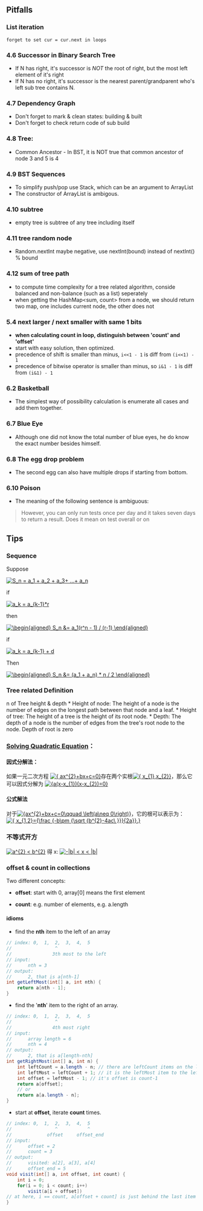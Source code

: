 
## Pitfalls
### List iteration
    forget to set cur = cur.next in loops
### 4.6 Successor in Binary Search Tree
- If N has right, it's successor is *NOT* the root of right, but the most left element of it's right
- If N has no right, it's successor is the nearest parent/grandparent who's left sub tree contains N.
### 4.7 Dependency Graph
- Don't forget to mark & clean states: building & built
- Don't forget to check return code of sub build
### 4.8 Tree:
- Common Ancestor
        - In BST, it is NOT true that common ancestor of node 3 and 5 is 4
        
### 4.9 BST Sequences
- To simplify push/pop use Stack<T>, which can be an argument to ArrayList<T> 
- The constructor of ArrayList<Integer> is ambigous.
    
### 4.10 subtree
- empty tree is subtree of any tree including itself
    
### 4.11 tree random node
- Random.nextInt maybe negative, use nextInt(bound) instead of nextInt() % bound
    
### 4.12 sum of tree path
- to compute time complexity for a tree related algorithm, conside balanced and non-balance (such as a list) seperately
- when getting the HashMap<sum, count> from a node, we should return two map, one includes current node, the other does not 
    
### 5.4 next larger / next smaller with same 1 bits
- **when calculating count in loop, distinguish between 'count' and 'offset'**
- start with easy solution, then optimized.
- precedence of shift is smaller than minus, ```i<<1 - 1``` is diff from ```(i<<1) - 1```
- precedence of bitwise operator is smaller than minus, so ```i&1 - 1``` is diff from ```(i&1) - 1```

### 6.2 Basketball
- The simplest way of possibility calculation is enumerate all cases and add them together.

### 6.7 Blue Eye
- Although one did not know the total number of blue eyes, he do know the exact number besides himself.

### 6.8 The egg drop problem
- The second egg can also have multiple drops if starting from bottom.

### 6.10 Poison
- The meaning of the following sentence is ambiguous:
>However,  you  can  only  run  tests  once  per  day  and it  takes  seven  days  to  return  a  result. 
Does it mean on test overall or on 

## Tips

### Sequence

Suppose

<a href="https://www.codecogs.com/eqnedit.php?latex=S_n&space;=&space;a_1&space;&plus;&space;a_2&space;&plus;&space;a_3&plus;&space;...&plus;&space;a_n" target="_blank"><img src="https://latex.codecogs.com/gif.latex?S_n&space;=&space;a_1&space;&plus;&space;a_2&space;&plus;&space;a_3&plus;&space;...&plus;&space;a_n" title="S_n = a_1 + a_2 + a_3+ ...+ a_n" /></a>

if 

<a href="https://www.codecogs.com/eqnedit.php?latex=a_k&space;=&space;a_{k-1}*r" target="_blank"><img src="https://latex.codecogs.com/gif.latex?a_k&space;=&space;a_{k-1}*r" title="a_k = a_{k-1}*r" /></a>

then 

<a href="https://www.codecogs.com/eqnedit.php?latex=\begin{aligned}&space;S_n&space;&=&space;a_1(r^n&space;-&space;1)&space;/&space;(r-1)&space;\end{aligned}" target="_blank"><img src="https://latex.codecogs.com/gif.latex?\begin{aligned}&space;S_n&space;&=&space;a_1(r^n&space;-&space;1)&space;/&space;(r-1)&space;\end{aligned}" title="\begin{aligned} S_n &= a_1(r^n - 1) / (r-1) \end{aligned}" /></a>

if

<a href="https://www.codecogs.com/eqnedit.php?latex=a_k&space;=&space;a_{k-1}&space;&plus;&space;d" target="_blank"><img src="https://latex.codecogs.com/gif.latex?a_k&space;=&space;a_{k-1}&space;&plus;&space;d" title="a_k = a_{k-1} + d" /></a>

Then

<a href="https://www.codecogs.com/eqnedit.php?latex=\begin{aligned}&space;S_n&space;&=&space;(a_1&space;&plus;&space;a_n)&space;*&space;n&space;/&space;2&space;\end{aligned}" target="_blank"><img src="https://latex.codecogs.com/gif.latex?\begin{aligned}&space;S_n&space;&=&space;(a_1&space;&plus;&space;a_n)&space;*&space;n&space;/&space;2&space;\end{aligned}" title="\begin{aligned} S_n &= (a_1 + a_n) * n / 2 \end{aligned}" /></a>

### Tree related Definition
n of Tree height & depth
	* Height of node: The height of a node is the number of edges on the longest path between that node and a leaf.
	* Height of tree:  The height of a tree is the height of its root node.
	* Depth: The depth of a node is the number of edges from the tree's root node to the node. Depth of root is zero

### [Solving Quadratic Equation](https://en.wikipedia.org/wiki/Quadratic_equation)：

#### 因式分解法：
如果一元二次方程 <a href="https://www.codecogs.com/eqnedit.php?latex={&space;ax^{2}&plus;bx&plus;c=0}" target="_blank"><img src="https://latex.codecogs.com/gif.latex?{&space;ax^{2}&plus;bx&plus;c=0}" title="{ ax^{2}+bx+c=0}" /></a>存在两个实根<a href="https://www.codecogs.com/eqnedit.php?latex={&space;x_{1},x_{2}}" target="_blank"><img src="https://latex.codecogs.com/gif.latex?{&space;x_{1},x_{2}}" title="{ x_{1},x_{2}}" /></a>，那么它可以因式分解为
<a href="https://www.codecogs.com/eqnedit.php?latex={a(x-x_{1})(x-x_{2})=0}" target="_blank"><img src="https://latex.codecogs.com/gif.latex?{a(x-x_{1})(x-x_{2})=0}" title="{a(x-x_{1})(x-x_{2})=0}" /></a>

#### 公式解法
对于<a href="https://www.codecogs.com/eqnedit.php?latex={ax^{2}&plus;bx&plus;c=0\qquad&space;\left(a\neq&space;0\right)}" target="_blank"><img src="https://latex.codecogs.com/gif.latex?{ax^{2}&plus;bx&plus;c=0\qquad&space;\left(a\neq&space;0\right)}" title="{ax^{2}+bx+c=0\qquad \left(a\neq 0\right)}" /></a>，它的根可以表示为：<a href="https://www.codecogs.com/eqnedit.php?latex={&space;x_{1,2}={\frac&space;{-b\pm&space;{\sqrt&space;{b^{2}-4ac\&space;}}}{2a}}.}" target="_blank"><img src="https://latex.codecogs.com/gif.latex?{&space;x_{1,2}={\frac&space;{-b\pm&space;{\sqrt&space;{b^{2}-4ac\&space;}}}{2a}}.}" title="{ x_{1,2}={\frac {-b\pm {\sqrt {b^{2}-4ac\ }}}{2a}}.}" /></a>

### 不等式开方 
<a href="https://www.codecogs.com/eqnedit.php?latex=a^{2}&space;<&space;b^{2}" target="_blank"><img src="https://latex.codecogs.com/gif.latex?a^{2}&space;<&space;b^{2}" title="a^{2} < b^{2}" /></a>  得 x: <a href="https://www.codecogs.com/eqnedit.php?latex=-|b|&space;<&space;x&space;<&space;|b|" target="_blank"><img src="https://latex.codecogs.com/gif.latex?-|b|&space;<&space;x&space;<&space;|b|" title="-|b| < x < |b|" /></a>

### offset & count in collections

Two different concepts:

- **offset**: start with 0, array[0] means the first element

- **count**: e.g. number of elements, e.g. a.length

#### idioms 
- find the **nth** item to the left of an array
```java
// index: 0,  1,  2,  3,  4,  5
//                ^
//               3th most to the left
// input:
// 		nth = 3
// output:
//		2, that is a[nth-1]
int getLeftMost(int[] a, int nth) {
	return a[nth - 1];
}
```

- find the '**nth**' item to the right of an array.

```java
// index: 0,  1,  2,  3,  4,  5
//                ^
//               4th most right
// input:
// 		array length = 6
// 		nth = 4
// output:
//		2, that is a[length-nth]
int getRightMost(int[] a, int n) {
	int leftCount = a.length - n; // there are leftCount items on the left of desired item
	int leftMost = leftCount + 1; // it is the leftMost item to the left
	int offset = leftMost - 1; // it's offset is count-1
	return a[offset];
	// or 
	return a[a.length - n];
}
```

- start at **offset**, iterate **count** times. 
``` java
// index: 0,  1,  2,  3,  4,  5
//                ^           ^
//             offset     offset_end
// input:
// 		offset = 2
// 		count = 3
// output:
// 		visited: a[2], a[3], a[4]
// 		offset_end = 5
void visit(int[] a, int offset, int count) {
	int i = 0;
	for(i = 0; i < count; i++)
		visit(a[i + offset])
// at here, i == count, a[offset + count] is just behind the last item being visited
}
```
<!--stackedit_data:
eyJoaXN0b3J5IjpbLTc4MTA0MzQ2OSwtOTI3Njg5MjA5LC0yMz
cyNDg1ODYsMTExMDk0ODM5NCwxNjc3NTUyODUwLDEyMDkxNTA2
MTgsLTE1NzE4Mjg0MjQsNTI5NDI4NTQyLC0yOTUxNDkxNzMsLT
QwMDYzMzY0MiwxNTU3MzE3Njc4LDE4NTQ5MDI0MTMsNzU3NDM3
MDY5LDExMTIwNDk5ODMsMTg3MDUxODc5Niw2MTQ1MjE3MywxND
IxNTg0NjkyLC0xMzMyNjUyMjA0XX0=
-->